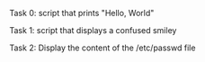Task 0: script that prints "Hello, World"

Task 1: script that displays a confused smiley

Task 2: Display the content of the /etc/passwd file
